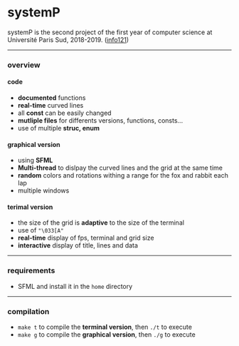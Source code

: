 # systemP

systemP is the second project of the first year of computer science at Université Paris Sud, 2018-2019. ([info121](https://www.lri.fr/~hivert/COURS/Info121/projet-lapins.pdf))

---
### overview

#### code
* **documented** functions
* **real-time** curved lines
* all **const** can be easily changed
* **mutliple files** for differents versions, functions, consts...
* use of multiple **struc, enum**

#### graphical version
* using **SFML**
* **Multi-thread** to dislpay the curved lines and the grid at the same time
* **random** colors and rotations withing a range for the fox and rabbit each lap 
* multiple windows

#### terimal version
* the size of the grid is **adaptive** to the size of the terminal
* use of ```"\033[A"```
* **real-time** display of fps, terminal and grid size
* **interactive** display of title, lines and data 

---
### requirements

* SFML and install it in the `home` directory

---
### compilation

* `make t` to compile the **terminal version**, then `./t` to execute
* `make g` to compile the **graphical version**, then `./g` to execute
